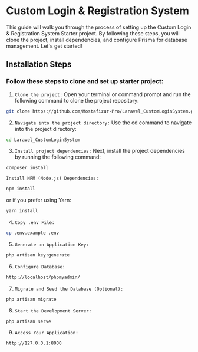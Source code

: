# Custom Login & Registration System

This guide will walk you through the process of setting up the Custom Login & Registration System Starter project. By following these steps, you will clone the project, install dependencies, and configure Prisma for database management. Let's get started!

## Installation Steps

### Follow these steps to clone and set up starter project:

1. `Clone the project:` Open your terminal or command prompt and run the following command to clone the project repository:

```bash
git clone https://github.com/Mostafizur-Pro/Laravel_CustomLoginSystem.git Laravel_CustomLoginSystem
```

2. `Navigate into the project directory:` Use the cd command to navigate into the project directory:

```bash
cd Laravel_CustomLoginSystem
```

3. `Install project dependencies:` Next, install the project dependencies by running the following command:

```bash
composer install

```

`Install NPM (Node.js) Dependencies:`

```bash
npm install
```

or if you prefer using Yarn:

```bash
yarn install
```

4. `Copy .env File:`

```bash
cp .env.example .env
```

5. `Generate an Application Key:`

```bash
php artisan key:generate

```

6. `Configure Database:`

```bash
http://localhost/phpmyadmin/
```

7. `Migrate and Seed the Database (Optional):`

```bash
php artisan migrate
```

8. `Start the Development Server:`

```bash
php artisan serve
```

9. `Access Your Application:`

```bash
http://127.0.0.1:8000
```
